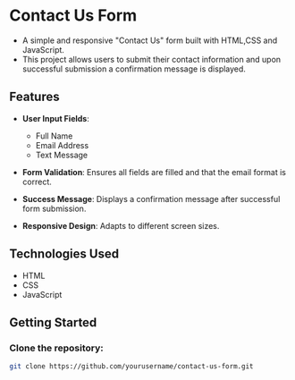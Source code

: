 # Contact Us Form

- A simple and responsive "Contact Us" form built with HTML,CSS and JavaScript.
- This project allows users to submit their contact information and upon successful submission a confirmation message is displayed.

## Features

- **User Input Fields**: 
  - Full Name
  - Email Address
  - Text Message

- **Form Validation**: Ensures all fields are filled and that the email format is correct.

- **Success Message**: Displays a confirmation message after successful form submission.

- **Responsive Design**: Adapts to different screen sizes.

## Technologies Used

- HTML
- CSS
- JavaScript

## Getting Started

### Clone the repository:
   ```bash
   git clone https://github.com/yourusername/contact-us-form.git
